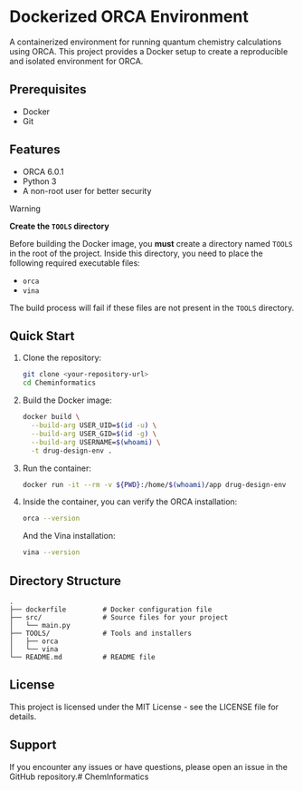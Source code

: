 # Dockerized ORCA Environment

A containerized environment for running quantum chemistry calculations using ORCA. This project provides a Docker setup to create a reproducible and isolated environment for ORCA.

## Prerequisites

- Docker
- Git

## Features

- ORCA 6.0.1
- Python 3
- A non-root user for better security

> [!WARNING]
> **Create the `TOOLS` directory**
> 
> Before building the Docker image, you **must** create a directory named `TOOLS` in the root of the project. Inside this directory, you need to place the following required executable files:
> 
> - `orca`
> - `vina`
> 
> The build process will fail if these files are not present in the `TOOLS` directory.

## Quick Start

1.  Clone the repository:
    ```bash
    git clone <your-repository-url>
    cd Cheminformatics
    ```

2.  Build the Docker image:
    ```bash
    docker build \
      --build-arg USER_UID=$(id -u) \
      --build-arg USER_GID=$(id -g) \
      --build-arg USERNAME=$(whoami) \
      -t drug-design-env .
    ```

3.  Run the container:
    ```bash
    docker run -it --rm -v ${PWD}:/home/$(whoami)/app drug-design-env
    ```

4.  Inside the container, you can verify the ORCA installation:
    ```bash
    orca --version
    ```
    And the Vina installation:
    ```bash
    vina --version
    ```

## Directory Structure

```
.
├── dockerfile         # Docker configuration file
├── src/               # Source files for your project
│   └── main.py
├── TOOLS/             # Tools and installers
│   ├── orca
│   └── vina
└── README.md          # README file
```

## License

This project is licensed under the MIT License - see the LICENSE file for details.

## Support

If you encounter any issues or have questions, please open an issue in the GitHub repository.# ChemInformatics
